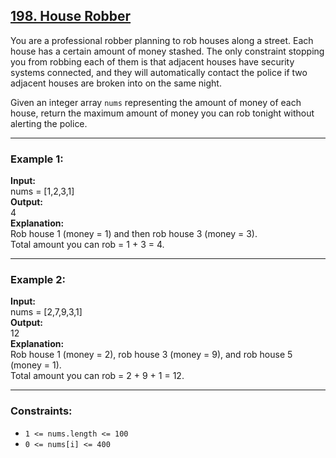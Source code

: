 ## [198. House Robber](https://leetcode.com/problems/house-robber/)

You are a professional robber planning to rob houses along a street. Each house has a certain amount of money stashed. The only constraint stopping you from robbing each of them is that adjacent houses have security systems connected, and they will automatically contact the police if two adjacent houses are broken into on the same night.

Given an integer array `nums` representing the amount of money of each house, return the maximum amount of money you can rob tonight without alerting the police.

---

### Example 1:
**Input:**  
nums = [1,2,3,1]  
**Output:**  
4  
**Explanation:**  
Rob house 1 (money = 1) and then rob house 3 (money = 3).  
Total amount you can rob = 1 + 3 = 4.  

---

### Example 2:
**Input:**  
nums = [2,7,9,3,1]  
**Output:**  
12  
**Explanation:**  
Rob house 1 (money = 2), rob house 3 (money = 9), and rob house 5 (money = 1).  
Total amount you can rob = 2 + 9 + 1 = 12.  

---

### Constraints:
- `1 <= nums.length <= 100`
- `0 <= nums[i] <= 400`
